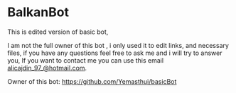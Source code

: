 BalkanBot
=========

This is edited version of basic bot,

I am not the full owner of this bot , i only used it to edit links, and necessary files, 
if you have any questions feel free to ask me and i will try to answer you, If you want to contact me 
you can use this email alicajdin_97_@hotmail.com.

Owner of this bot: https://github.com/Yemasthui/basicBot
